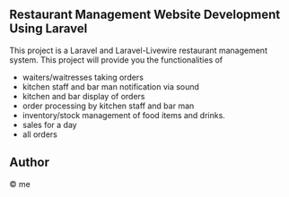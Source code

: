 ## Restaurant Management Website Development Using Laravel

This project is a Laravel and Laravel-Livewire restaurant management system. This project will provide you the functionalities of
 - waiters/waitresses taking orders
 - kitchen staff and bar man notification via sound
 - kitchen and bar display of orders
 - order processing by kitchen staff and bar man
 - inventory/stock management of food items and drinks.
 - sales for a day
 - all orders

## Author 
© me

